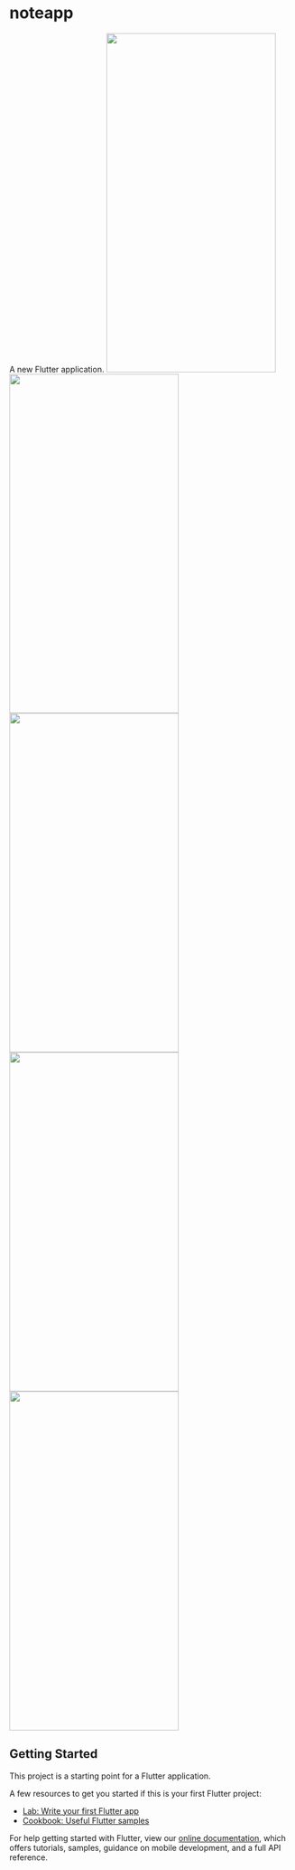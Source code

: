 # noteapp



A new Flutter application.
<img src="https://user-images.githubusercontent.com/60656624/169227337-aae1ac96-b27b-41b5-b650-0b8e8bc0b2a0.png" width="300" height="600">
<img src="https://user-images.githubusercontent.com/60656624/169227345-d975c821-618f-43c7-87ad-8cca5ed6807a.png" width="300" height="600">
<img src="https://user-images.githubusercontent.com/60656624/169227351-719c3ed9-b4d1-4545-8c46-34d552614fc8.png" width="300" height="600">
<img src="https://user-images.githubusercontent.com/60656624/169227364-0177e3b0-dd9e-4043-a8af-3f0519b2bbf4.png" width="300" height="600">
<img src="https://user-images.githubusercontent.com/60656624/169227361-61a11c59-2112-4096-89f6-66d5c810c520.png" width="300" height="600">




## Getting Started

This project is a starting point for a Flutter application.

A few resources to get you started if this is your first Flutter project:

- [Lab: Write your first Flutter app](https://flutter.dev/docs/get-started/codelab)
- [Cookbook: Useful Flutter samples](https://flutter.dev/docs/cookbook)

For help getting started with Flutter, view our
[online documentation](https://flutter.dev/docs), which offers tutorials,
samples, guidance on mobile development, and a full API reference.

